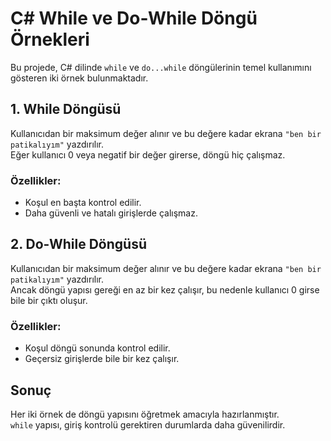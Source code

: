 # C# While ve Do-While Döngü Örnekleri

Bu projede, C# dilinde `while` ve `do...while` döngülerinin temel kullanımını gösteren iki örnek bulunmaktadır.

## 1. While Döngüsü

Kullanıcıdan bir maksimum değer alınır ve bu değere kadar ekrana `"ben bir patikalıyım"` yazdırılır.  
Eğer kullanıcı 0 veya negatif bir değer girerse, döngü hiç çalışmaz.

### Özellikler:
- Koşul en başta kontrol edilir.
- Daha güvenli ve hatalı girişlerde çalışmaz.

## 2. Do-While Döngüsü

Kullanıcıdan bir maksimum değer alınır ve bu değere kadar ekrana `"ben bir patikalıyım"` yazdırılır.  
Ancak döngü yapısı gereği en az bir kez çalışır, bu nedenle kullanıcı 0 girse bile bir çıktı oluşur.

### Özellikler:
- Koşul döngü sonunda kontrol edilir.
- Geçersiz girişlerde bile bir kez çalışır.

## Sonuç

Her iki örnek de döngü yapısını öğretmek amacıyla hazırlanmıştır.  
`while` yapısı, giriş kontrolü gerektiren durumlarda daha güvenilirdir.

